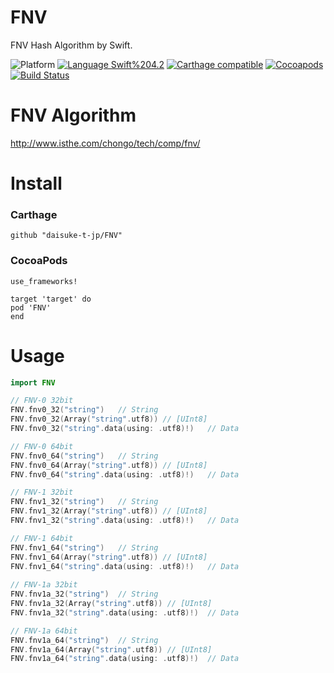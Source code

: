 # FNV
FNV Hash Algorithm by Swift.

![Platform](https://img.shields.io/badge/Platform-iOS%2010.0+-blue.svg)
[![Language Swift%204.2](https://img.shields.io/badge/Language-Swift%204.2-orange.svg)](https://developer.apple.com/swift)
[![Carthage compatible](https://img.shields.io/badge/Carthage-compatible-green.svg)](https://github.com/Carthage/Carthage)
[![Cocoapods](https://img.shields.io/cocoapods/v/FNV.svg)](https://cocoapods.org/pods/FNV)
[![Build Status](https://travis-ci.org/daisuke-t-jp/FNV.svg?branch=master)](https://travis-ci.org/daisuke-t-jp/FNV)



# FNV Algorithm

http://www.isthe.com/chongo/tech/comp/fnv/


# Install
### Carthage
`github "daisuke-t-jp/FNV"`

### CocoaPods
```
use_frameworks!

target 'target' do
pod 'FNV'
end
```


# Usage
``` swift
import FNV

// FNV-0 32bit
FNV.fnv0_32("string")	// String
FNV.fnv0_32(Array("string".utf8)) // [UInt8]
FNV.fnv0_32("string".data(using: .utf8)!)	// Data

// FNV-0 64bit
FNV.fnv0_64("string")	// String
FNV.fnv0_64(Array("string".utf8)) // [UInt8]
FNV.fnv0_64("string".data(using: .utf8)!)	// Data

// FNV-1 32bit
FNV.fnv1_32("string")	// String
FNV.fnv1_32(Array("string".utf8)) // [UInt8]
FNV.fnv1_32("string".data(using: .utf8)!)	// Data

// FNV-1 64bit
FNV.fnv1_64("string")	// String
FNV.fnv1_64(Array("string".utf8)) // [UInt8]
FNV.fnv1_64("string".data(using: .utf8)!)	// Data
                
// FNV-1a 32bit
FNV.fnv1a_32("string")	// String
FNV.fnv1a_32(Array("string".utf8)) // [UInt8]
FNV.fnv1a_32("string".data(using: .utf8)!)	// Data

// FNV-1a 64bit
FNV.fnv1a_64("string")	// String
FNV.fnv1a_64(Array("string".utf8)) // [UInt8]
FNV.fnv1a_64("string".data(using: .utf8)!)	// Data
```



